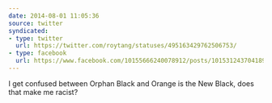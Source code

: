 ```yaml
---
date: 2014-08-01 11:05:36
source: twitter
syndicated:
- type: twitter
  url: https://twitter.com/roytang/statuses/495163429762506753/
- type: facebook
  url: https://www.facebook.com/10155666240078912/posts/10153124370418912
---
```


I get confused between Orphan Black and Orange is the New Black, does that make me racist?